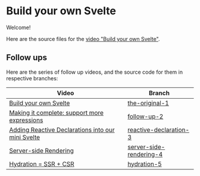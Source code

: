 # Build your own Svelte

Welcome!

Here are the source files for the [video "Build your own Svelte"](https://www.youtube.com/watch?v=mwvyKGw2CzU).

## Follow ups

Here are the series of follow up videos, and the source code for them in respective branches:

| Video | Branch |
|-------|--------|
| [Build your own Svelte](https://youtu.be/mwvyKGw2CzU) | [the-original-1](https://github.com/tanhauhau/mini-svelte/tree/the-original-1) |
| [Making it complete: support more expressions](https://youtu.be/5zR1F7NiLUU) | [follow-up-2](https://github.com/tanhauhau/mini-svelte/tree/follow-up-2) |
| [Adding Reactive Declarations into our mini Svelte](https://youtu.be/dTPW0zwibHc) | [reactive-declaration-3](https://github.com/tanhauhau/mini-svelte/tree/reactive-declaration-3) |
| [Server-side Rendering](https://youtu.be/5aunM7q8Ykc) | [server-side-rendering-4](https://github.com/tanhauhau/mini-svelte/tree/server-side-rendering-4) |
| [Hydration = SSR + CSR](https://youtu.be/LsKDzGHinSo) | [hydration-5](https://github.com/tanhauhau/mini-svelte/tree/hydration-5) |
